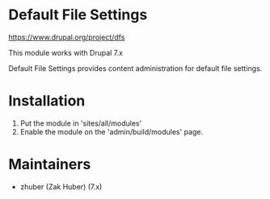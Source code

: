 # Default File Settings

https://www.drupal.org/project/dfs

This module works with Drupal 7.x

Default File Settings provides content administration for default file settings.


# Installation

1. Put the module in 'sites/all/modules'
2. Enable the module on the 'admin/build/modules' page.


# Maintainers

- zhuber (Zak Huber) (7.x)
